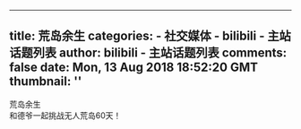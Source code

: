 
---
title: 荒岛余生
categories: 
    - 社交媒体
    - bilibili - 主站话题列表
author: bilibili - 主站话题列表
comments: false
date: Mon, 13 Aug 2018 18:52:20 GMT
thumbnail: ''
---

<div>   
荒岛余生<br> 和德爷一起挑战无人荒岛60天！  
</div>
            